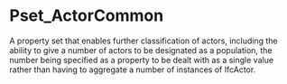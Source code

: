 # Pset_ActorCommon

A property set that enables further classification of actors, including the ability to give a number of actors to be designated as a population, the number being specified as a property to be dealt with as a single value rather than having to aggregate a number of instances of IfcActor.
